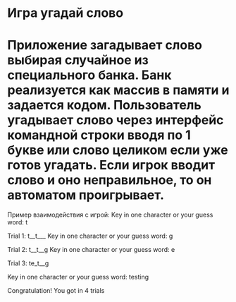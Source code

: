 # Игра угадай слово
# Приложение загадывает слово выбирая случайное из специального банка. Банк реализуется как массив в памяти и задается кодом. Пользователь угадывает слово через интерфейс командной строки вводя по 1 букве или слово целиком если уже готов угадать. Если игрок вводит слово и оно неправильное, то он автоматом проигрывает.
Пример взаимодействия с игрой:
Key in one character or your guess word: t

Trial 1: t__t___
Key in one character or your guess word: g

Trial 2: t__t__g
Key in one character or your guess word: e

Trial 3: te_t__g

Key in one character or your guess word: testing

Congratulation!
You got in 4 trials
